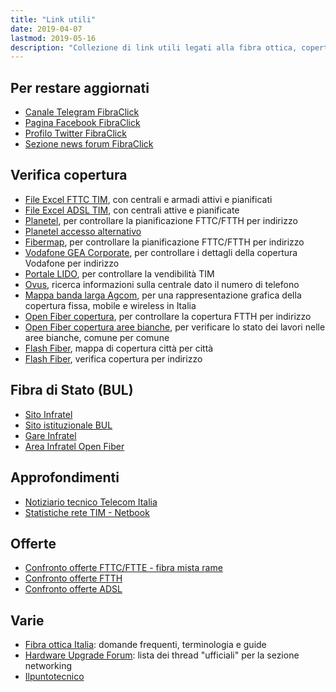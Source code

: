 ```yaml
---
title: "Link utili"
date: 2019-04-07
lastmod: 2019-05-16
description: "Collezione di link utili legati alla fibra ottica, copertura, approfondimenti, offerte, ecc."
---
```


## Per restare aggiornati
- [Canale Telegram FibraClick](https://t.me/FibraClick)
- [Pagina Facebook FibraClick](https://www.facebook.com/fibraclick)
- [Profilo Twitter FibraClick](https://twitter.com/fibraclick)
- [Sezione news forum FibraClick](https://forum.fibra.click/t/news)

## Verifica copertura
- [File Excel FTTC TIM](https://www.wholesale.telecomitalia.com/it/catalogo/-/catalogo_aggregator/article/1027774?p_r_p_564233524_activePortletId=&_2_WAR_nwscatalogoportlet_activePortlet=false&_2_WAR_nwscatalogoportlet_tab=Coperture&p_r_p_564233524_categoryId=1027776&p_r_p_564233524_isList=true), con centrali e armadi attivi e pianificati
- [File Excel ADSL TIM](https://www.wholesale.telecomitalia.com/it/catalogo/-/catalogo_aggregator/article/31258?p_r_p_564233524_activePortletId=&_2_WAR_nwscatalogoportlet_activePortlet=false&_2_WAR_nwscatalogoportlet_tab=Coperture&p_r_p_564233524_categoryId=31260&p_r_p_564233524_isList=true), con centrali attive e pianificate
- [Planetel](https://fibra.planetel.it/), per controllare la pianificazione FTTC/FTTH per indirizzo
- [Planetel accesso alternativo](https://www.planetel.it/verificare-copertura-fibra-ottica/)
- [Fibermap](https://fibermap.it/), per controllare la pianificazione FTTC/FTTH per indirizzo
- [Vodafone GEA Corporate](http://gea.dsl.vodafone.it/corporate), per controllare i dettagli della copertura Vodafone per indirizzo
- [Portale LIDO](http://adsl2.csi.telecomitalia.it/), per controllare la vendibilità TIM
- [Ovus](https://www.ovus.it/verifica_copertura_ehiveco.php), ricerca informazioni sulla centrale dato il numero di telefono
- [Mappa banda larga Agcom](https://maps.agcom.it/), per una rappresentazione grafica della copertura fissa, mobile e wireless in Italia
- [Open Fiber copertura](https://openfiber.it/it/fibra-ottica/coperturaftth), per controllare la copertura FTTH per indirizzo
- [Open Fiber copertura aree bianche](https://openfiber.it/it/fibra-ottica/area-infratel/piano-copertura-infratel), per verificare lo stato dei lavori nelle aree bianche, comune per comune
- [Flash Fiber](https://www.flashfiber.it/verifica-copertura/), mappa di copertura città per città
- [Flash Fiber](https://www.flashfiber.it/copertura/), verifica copertura per indirizzo

## Fibra di Stato (BUL)
- [Sito Infratel](http://www.infratelitalia.it/)
- [Sito istituzionale BUL](http://bandaultralarga.italia.it/)
- [Gare Infratel](https://www.gareinfratel.it/esop/guest/go/public/opportunity/current)
- [Area Infratel Open Fiber](https://openfiber.it/it/fibra-ottica/area-infratel)

## Approfondimenti
- [Notiziario tecnico Telecom Italia](https://www.telecomitalia.com/tit/it/innovazione/notiziario-tecnico.html)
- [Statistiche rete TIM - Netbook](https://rete.gruppotim.it/)

## Offerte
- [Confronto offerte FTTC/FTTE - fibra mista rame](https://forum.fibra.click/d/30)
- [Confronto offerte FTTH](https://forum.fibra.click/d/65)
- [Confronto offerte ADSL](https://forum.fibra.click/d/1994)

## Varie
- [Fibra ottica Italia](https://fibraotticaitalia.altervista.org/): domande frequenti, terminologia e guide
- [Hardware Upgrade Forum](https://www.hwupgrade.it/forum/forumdisplay.php?f=79): lista dei thread "ufficiali" per la sezione networking
- [Ilpuntotecnico](https://www.ilpuntotecnico.com/)
